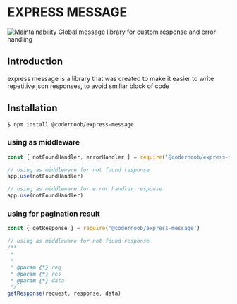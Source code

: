 # EXPRESS MESSAGE
[![Maintainability](https://api.codeclimate.com/v1/badges/fa7ff692fc39eb14c1d4/maintainability)](https://codeclimate.com/github/firmanJS/express-message/maintainability) Global message library for custom response and error handling
## Introduction

express message is a library that was created to make it easier to write repetitive json responses, to avoid smiliar block of code


## Installation

```sh
$ npm install @codernoob/express-message
```
### using as middleware
```js
const { notFoundHandler, errorHandler } = require('@codernoob/express-message')

// using as middleware for not found response
app.use(notFoundHandler)

// using as middleware for error handler response
app.use(notFoundHandler)
```
### using for pagination result
```js
const { getResponse } = require('@codernoob/express-message')

// using as middleware for not found response
/**
 *
 *
 * @param {*} req
 * @param {*} res
 * @param {*} data
 */
getResponse(request, response, data)

```

